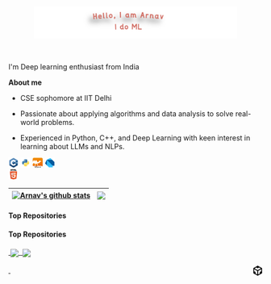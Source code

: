 <p align="center"><a href="https://deadsmash07.github.io"><img width="80%" alt="Hello, I'm Anurag. I do open source!" src="./assets/gh-readme-header.png" /></a></p>

<br />

I'm Deep learning enthusiast from India 

**About me**

- CSE sophomore at IIT Delhi

- Passionate about applying algorithms and data analysis to solve real-world problems.

- Experienced in Python, C++, and Deep Learning with keen interest in learning about LLMs and NLPs.

<code><img height="20" alt="C++" src="https://raw.githubusercontent.com/github/explore/80688e429a7d4ef2fca1e82350fe8e3517d3494d/topics/cpp/cpp.png"></code>
<code><img height="20" alt="Python" src="https://raw.githubusercontent.com/github/explore/80688e429a7d4ef2fca1e82350fe8e3517d3494d/topics/python/python.png"></code>
<code><img height="20" alt="OCaml" src="https://raw.githubusercontent.com/github/explore/80688e429a7d4ef2fca1e82350fe8e3517d3494d/topics/ocaml/ocaml.png"></code>
<code><img height="20" alt="Dart" src="https://raw.githubusercontent.com/github/explore/80688e429a7d4ef2fca1e82350fe8e3517d3494d/topics/dart/dart.png"> </code>
<code><img height="20" alt="HTML" src="https://raw.githubusercontent.com/github/explore/80688e429a7d4ef2fca1e82350fe8e3517d3494d/topics/html/html.png"></code>
 


| <a href="https://github.com/deadsmash07/github-readme-stats"><img align="center" src="https://github-readme-stats.vercel.app/api?username=deadsmash07&show_icons=true&include_all_commits=true&theme=buefy&hide_border=true" alt="Arnav's github stats" /></a> | <a href="https://github.com/deadsmash07/github-readme-stats"><img align="center" src="https://github-readme-stats.vercel.app/api/top-langs/?username=deadsmash07&layout=compact&theme=buefy&hide_border=true" /></a> |
| ------------- | ------------- |

#### Top Repositories

#### Top Repositories

<a href="https://github.com/deadsmash07/Advance-Analytic-Tool">
 <img align="center" src="https://github-readme-stats.vercel.app/api/pin/?username=deadsmash07&repo=Advance-Analytic-Tool&theme=buefy" />
</a>

<a href="https://github.com/deadsmash07/Document-Search-and-Retrieval-Tool">
 <img align="center" src="https://github-readme-stats.vercel.app/api/pin/?username=deadsmash07&repo=Advance-Analytic-Tool&theme=buefy" />
</a>


<br />
<br />

<a href="https://codesandbox.io/u/deadsmash07">
 <img align="right" alt="Arnav Raj| CodeSandbox" width="20px" src="https://raw.githubusercontent.com/deadsmash07/deadsmash07/master/assets/codesandbox.svg" />
</a>

